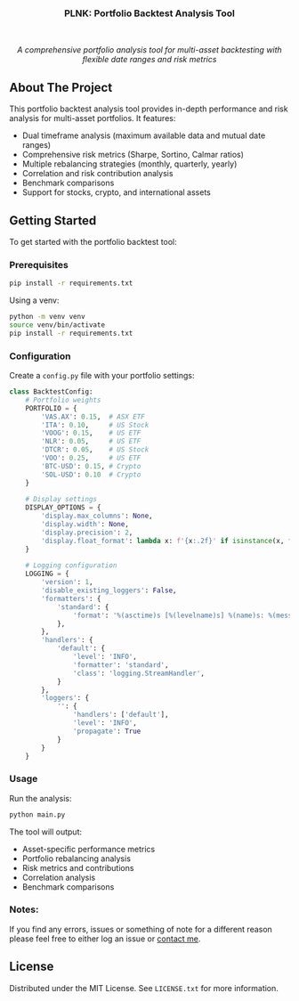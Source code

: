 <h3 align="center">PLNK: Portfolio Backtest Analysis Tool</h3>
<br>
<p align="center"><i>A comprehensive portfolio analysis tool for multi-asset backtesting with flexible date ranges and risk metrics</i></p>

## About The Project

This portfolio backtest analysis tool provides in-depth performance and risk analysis for multi-asset portfolios. It features:

- Dual timeframe analysis (maximum available data and mutual date ranges)
- Comprehensive risk metrics (Sharpe, Sortino, Calmar ratios)
- Multiple rebalancing strategies (monthly, quarterly, yearly)
- Correlation and risk contribution analysis
- Benchmark comparisons
- Support for stocks, crypto, and international assets

## Getting Started

To get started with the portfolio backtest tool:

### Prerequisites

```bash
pip install -r requirements.txt
```

Using a venv:
```bash
python -m venv venv
source venv/bin/activate
pip install -r requirements.txt
```

### Configuration

Create a `config.py` file with your portfolio settings:

```python
class BacktestConfig:
    # Portfolio weights
    PORTFOLIO = {
        'VAS.AX': 0.15,  # ASX ETF
        'ITA': 0.10,     # US Stock
        'VOOG': 0.15,    # US ETF
        'NLR': 0.05,     # US ETF
        'DTCR': 0.05,    # US Stock
        'VOO': 0.25,     # US ETF
        'BTC-USD': 0.15, # Crypto
        'SOL-USD': 0.10  # Crypto
    }
    
    # Display settings
    DISPLAY_OPTIONS = {
        'display.max_columns': None,
        'display.width': None,
        'display.precision': 2,
        'display.float_format': lambda x: f'{x:.2f}' if isinstance(x, float) else str(x)
    }
    
    # Logging configuration
    LOGGING = {
        'version': 1,
        'disable_existing_loggers': False,
        'formatters': {
            'standard': {
                'format': '%(asctime)s [%(levelname)s] %(name)s: %(message)s'
            },
        },
        'handlers': {
            'default': {
                'level': 'INFO',
                'formatter': 'standard',
                'class': 'logging.StreamHandler',
            }
        },
        'loggers': {
            '': {
                'handlers': ['default'],
                'level': 'INFO',
                'propagate': True
            }
        }
    }
```

### Usage

Run the analysis:

```python
python main.py
```

The tool will output:
- Asset-specific performance metrics
- Portfolio rebalancing analysis
- Risk metrics and contributions
- Correlation analysis
- Benchmark comparisons

### Notes:

If you find any errors, issues or something of note for a different reason please feel free to either log an issue or [contact me](mailto:carterfs@proton.me).

## License

Distributed under the MIT License. See `LICENSE.txt` for more information.
